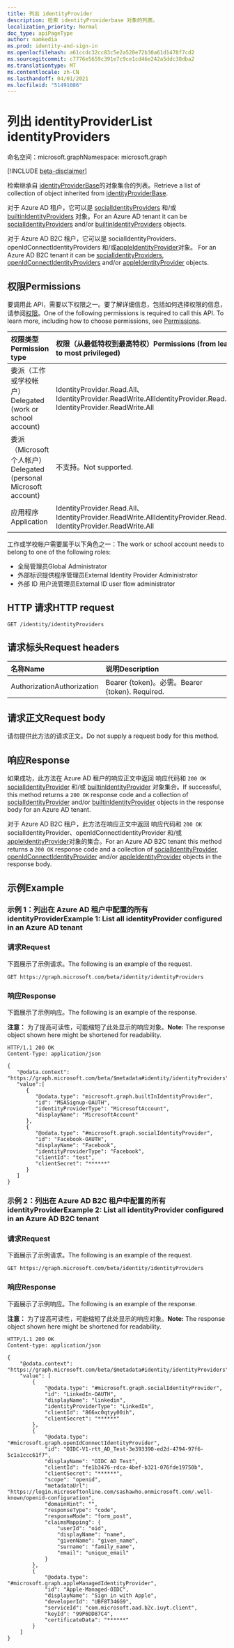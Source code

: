 ```yaml
---
title: 列出 identityProvider
description: 检索 identityProviderbase 对象的列表。
localization_priority: Normal
doc_type: apiPageType
author: namkedia
ms.prod: identity-and-sign-in
ms.openlocfilehash: a61ccdc32cc83c5e2a520e72b30a61d1478f7cd2
ms.sourcegitcommit: c7776e5659c391e7c9ce1cd46e242a5ddc38dba2
ms.translationtype: MT
ms.contentlocale: zh-CN
ms.lasthandoff: 04/01/2021
ms.locfileid: "51491086"
---
```

# <a name="list-identityproviders"></a><span data-ttu-id="2d9da-103">列出 identityProvider</span><span class="sxs-lookup"><span data-stu-id="2d9da-103">List identityProviders</span></span>
<span data-ttu-id="2d9da-104">命名空间：microsoft.graph</span><span class="sxs-lookup"><span data-stu-id="2d9da-104">Namespace: microsoft.graph</span></span>

[!INCLUDE [beta-disclaimer](../../includes/beta-disclaimer.md)]

<span data-ttu-id="2d9da-105">检索继承自  [identityProviderBase](../resources/identityproviderbase.md)的对象集合的列表。</span><span class="sxs-lookup"><span data-stu-id="2d9da-105">Retrieve a list of collection of object inherited from  [identityProviderBase](../resources/identityproviderbase.md).</span></span>

<span data-ttu-id="2d9da-106">对于 Azure AD 租户，它可以是 [socialIdentityProviders](../resources/socialidentityprovider.md) 和/或 [builtinIdentityProviders](../resources/builtinidentityprovider.md) 对象。</span><span class="sxs-lookup"><span data-stu-id="2d9da-106">For an Azure AD tenant it can be [socialIdentityProviders](../resources/socialidentityprovider.md) and/or [builtinIdentityProviders](../resources/builtinidentityprovider.md) objects.</span></span>

<span data-ttu-id="2d9da-107">对于 Azure AD B2C 租户，它可以是 socialIdentityProviders、openIdConnectIdentityProviders 和/或[appleIdentityProvider](../resources/appleidentityprovider.md)对象。 [](../resources/socialidentityprovider.md) [](../resources/openidconnectidentityprovider.md)</span><span class="sxs-lookup"><span data-stu-id="2d9da-107">For an Azure AD B2C tenant it can be [socialIdentityProviders](../resources/socialidentityprovider.md), [openIdConnectIdentityProviders](../resources/openidconnectidentityprovider.md) and/or [appleIdentityProvider](../resources/appleidentityprovider.md) objects.</span></span>

## <a name="permissions"></a><span data-ttu-id="2d9da-108">权限</span><span class="sxs-lookup"><span data-stu-id="2d9da-108">Permissions</span></span>

<span data-ttu-id="2d9da-p101">要调用此 API，需要以下权限之一。要了解详细信息，包括如何选择权限的信息，请参阅[权限](/graph/permissions-reference)。</span><span class="sxs-lookup"><span data-stu-id="2d9da-p101">One of the following permissions is required to call this API. To learn more, including how to choose permissions, see [Permissions](/graph/permissions-reference).</span></span>

|<span data-ttu-id="2d9da-111">权限类型</span><span class="sxs-lookup"><span data-stu-id="2d9da-111">Permission type</span></span>      | <span data-ttu-id="2d9da-112">权限（从最低特权到最高特权）</span><span class="sxs-lookup"><span data-stu-id="2d9da-112">Permissions (from least to most privileged)</span></span>              |
|:--------------------|:---------------------------------------------------------|
|<span data-ttu-id="2d9da-113">委派（工作或学校帐户）</span><span class="sxs-lookup"><span data-stu-id="2d9da-113">Delegated (work or school account)</span></span>|<span data-ttu-id="2d9da-114">IdentityProvider.Read.All、IdentityProvider.ReadWrite.All</span><span class="sxs-lookup"><span data-stu-id="2d9da-114">IdentityProvider.Read.All, IdentityProvider.ReadWrite.All</span></span>|
|<span data-ttu-id="2d9da-115">委派（Microsoft 个人帐户）</span><span class="sxs-lookup"><span data-stu-id="2d9da-115">Delegated (personal Microsoft account)</span></span>| <span data-ttu-id="2d9da-116">不支持。</span><span class="sxs-lookup"><span data-stu-id="2d9da-116">Not supported.</span></span>|
|<span data-ttu-id="2d9da-117">应用程序</span><span class="sxs-lookup"><span data-stu-id="2d9da-117">Application</span></span>|<span data-ttu-id="2d9da-118">IdentityProvider.Read.All、IdentityProvider.ReadWrite.All</span><span class="sxs-lookup"><span data-stu-id="2d9da-118">IdentityProvider.Read.All, IdentityProvider.ReadWrite.All</span></span>|

<span data-ttu-id="2d9da-119">工作或学校帐户需要属于以下角色之一：</span><span class="sxs-lookup"><span data-stu-id="2d9da-119">The work or school account needs to belong to one of the following roles:</span></span>

* <span data-ttu-id="2d9da-120">全局管理员</span><span class="sxs-lookup"><span data-stu-id="2d9da-120">Global Administrator</span></span>
* <span data-ttu-id="2d9da-121">外部标识提供程序管理员</span><span class="sxs-lookup"><span data-stu-id="2d9da-121">External Identity Provider Administrator</span></span>
* <span data-ttu-id="2d9da-122">外部 ID 用户流管理员</span><span class="sxs-lookup"><span data-stu-id="2d9da-122">External ID user flow administrator</span></span>

## <a name="http-request"></a><span data-ttu-id="2d9da-123">HTTP 请求</span><span class="sxs-lookup"><span data-stu-id="2d9da-123">HTTP request</span></span>

<!-- { "blockType": "ignored" } -->

```http
GET /identity/identityProviders
```

## <a name="request-headers"></a><span data-ttu-id="2d9da-124">请求标头</span><span class="sxs-lookup"><span data-stu-id="2d9da-124">Request headers</span></span>

|<span data-ttu-id="2d9da-125">名称</span><span class="sxs-lookup"><span data-stu-id="2d9da-125">Name</span></span>|<span data-ttu-id="2d9da-126">说明</span><span class="sxs-lookup"><span data-stu-id="2d9da-126">Description</span></span>|
|:---------------|:----------|
|<span data-ttu-id="2d9da-127">Authorization</span><span class="sxs-lookup"><span data-stu-id="2d9da-127">Authorization</span></span>|<span data-ttu-id="2d9da-p102">Bearer {token}。必需。</span><span class="sxs-lookup"><span data-stu-id="2d9da-p102">Bearer {token}. Required.</span></span>|

## <a name="request-body"></a><span data-ttu-id="2d9da-130">请求正文</span><span class="sxs-lookup"><span data-stu-id="2d9da-130">Request body</span></span>

<span data-ttu-id="2d9da-131">请勿提供此方法的请求正文。</span><span class="sxs-lookup"><span data-stu-id="2d9da-131">Do not supply a request body for this method.</span></span>

## <a name="response"></a><span data-ttu-id="2d9da-132">响应</span><span class="sxs-lookup"><span data-stu-id="2d9da-132">Response</span></span>

<span data-ttu-id="2d9da-133">如果成功，此方法在 Azure AD 租户的响应正文中返回 响应代码和 `200 OK` [socialIdentityProvider](../resources/socialidentityprovider.md) 和/或 [builtinIdentityProvider](../resources/builtinidentityprovider.md) 对象集合。</span><span class="sxs-lookup"><span data-stu-id="2d9da-133">If successful, this method returns a `200 OK` response code and a collection of [socialIdentityProvider](../resources/socialidentityprovider.md) and/or [builtinIdentityProvider](../resources/builtinidentityprovider.md) objects in the response body for an Azure AD tenant.</span></span>

<span data-ttu-id="2d9da-134">对于 Azure AD B2C 租户，此方法在响应正文中返回 响应代码和 `200 OK` socialIdentityProvider、openIdConnectIdentityProvider 和/或[appleIdentityProvider](../resources/appleidentityprovider.md)对象的集合[](../resources/socialidentityprovider.md)[](../resources/openidconnectidentityprovider.md)。</span><span class="sxs-lookup"><span data-stu-id="2d9da-134">For an Azure AD B2C tenant this method returns a `200 OK` response code and a collection of [socialIdentityProvider](../resources/socialidentityprovider.md), [openIdConnectIdentityProvider](../resources/openidconnectidentityprovider.md) and/or [appleIdentityProvider](../resources/appleidentityprovider.md) objects in the response body.</span></span>

## <a name="example"></a><span data-ttu-id="2d9da-135">示例</span><span class="sxs-lookup"><span data-stu-id="2d9da-135">Example</span></span>

### <a name="example-1-list-all-identityprovider-configured-in-an-azure-ad-tenant"></a><span data-ttu-id="2d9da-136">示例 1：列出在 Azure AD 租户中配置的所有 **identityProvider**</span><span class="sxs-lookup"><span data-stu-id="2d9da-136">Example 1: List all **identityProvider** configured in an Azure AD tenant</span></span>

### <a name="request"></a><span data-ttu-id="2d9da-137">请求</span><span class="sxs-lookup"><span data-stu-id="2d9da-137">Request</span></span>
<span data-ttu-id="2d9da-138">下面展示了示例请求。</span><span class="sxs-lookup"><span data-stu-id="2d9da-138">The following is an example of the request.</span></span>

<!-- {
  "blockType": "request",
  "name": "get_identityproviderbase"
}
-->

``` http
GET https://graph.microsoft.com/beta/identity/identityProviders
```

### <a name="response"></a><span data-ttu-id="2d9da-139">响应</span><span class="sxs-lookup"><span data-stu-id="2d9da-139">Response</span></span>
<span data-ttu-id="2d9da-140">下面展示了示例响应。</span><span class="sxs-lookup"><span data-stu-id="2d9da-140">The following is an example of the response.</span></span>

<span data-ttu-id="2d9da-141">**注意：** 为了提高可读性，可能缩短了此处显示的响应对象。</span><span class="sxs-lookup"><span data-stu-id="2d9da-141">**Note:** The response object shown here might be shortened for readability.</span></span>

<!-- {
  "blockType": "response",
  "truncated": true,
  "@odata.type": "microsoft.graph.identityProviderBase",
  "isCollection": true
} -->

``` http
HTTP/1.1 200 OK
Content-Type: application/json

{
   "@odata.context": "https://graph.microsoft.com/beta/$metadata#identity/identityProviders",
   "value":[
      {
         "@odata.type": "microsoft.graph.builtInIdentityProvider",
         "id": "MSASignup-OAUTH",
         "identityProviderType": "MicrosoftAccount",
         "displayName": "MicrosoftAccount"
      },
      {
         "@odata.type": "#microsoft.graph.socialIdentityProvider",
         "id": "Facebook-OAUTH",
         "displayName": "Facebook",
         "identityProviderType": "Facebook",
         "clientId": "test",
         "clientSecret": "******"
      }
   ]
}
```

### <a name="example-2-list-all-identityprovider-configured-in-an-azure-ad-b2c-tenant"></a><span data-ttu-id="2d9da-142">示例 2：列出在 Azure AD B2C 租户中配置的所有 **identityProvider**</span><span class="sxs-lookup"><span data-stu-id="2d9da-142">Example 2: List all **identityProvider** configured in an Azure AD B2C tenant</span></span>

### <a name="request"></a><span data-ttu-id="2d9da-143">请求</span><span class="sxs-lookup"><span data-stu-id="2d9da-143">Request</span></span>
<span data-ttu-id="2d9da-144">下面展示了示例请求。</span><span class="sxs-lookup"><span data-stu-id="2d9da-144">The following is an example of the request.</span></span>

<!-- {
  "blockType": "request",
  "name": "get_identityproviderbase"
}
-->

``` http
GET https://graph.microsoft.com/beta/identity/identityProviders
```

### <a name="response"></a><span data-ttu-id="2d9da-145">响应</span><span class="sxs-lookup"><span data-stu-id="2d9da-145">Response</span></span>
<span data-ttu-id="2d9da-146">下面展示了示例响应。</span><span class="sxs-lookup"><span data-stu-id="2d9da-146">The following is an example of the response.</span></span>

<span data-ttu-id="2d9da-147">**注意：** 为了提高可读性，可能缩短了此处显示的响应对象。</span><span class="sxs-lookup"><span data-stu-id="2d9da-147">**Note:** The response object shown here might be shortened for readability.</span></span>

<!-- {
  "blockType": "response",
  "truncated": true,
  "@odata.type": "microsoft.graph.identityProviderBase",
  "isCollection": true
} -->

```http
HTTP/1.1 200 OK
Content-type: application/json

{
    "@odata.context": "https://graph.microsoft.com/beta/$metadata#identity/identityProviders",
    "value": [
        {
            "@odata.type": "#microsoft.graph.socialIdentityProvider",
            "id": "LinkedIn-OAUTH",
            "displayName": "linkedin",
            "identityProviderType": "LinkedIn",
            "clientId": "866xc0qtyy00ih",
            "clientSecret": "******"
        },
        {
            "@odata.type": "#microsoft.graph.openIdConnectIdentityProvider",
            "id": "OIDC-V1-rtt_AD_Test-3e393390-ed2d-4794-97f6-5c1a1ccc61f7",
            "displayName": "OIDC AD Test",
            "clientId": "fe1b3476-rdca-4bef-b321-076fde19750b",
            "clientSecret": "******",
            "scope": "openid",
            "metadataUrl": "https://login.microsoftonline.com/sashawho.onmicrosoft.com/.well-known/openid-configuration",
            "domainHint": "",
            "responseType": "code",
            "responseMode": "form_post",
            "claimsMapping": {
                "userId": "oid",
                "displayName": "name",
                "givenName": "given_name",
                "surname": "family_name",
                "email": "unique_email"
            }
        },
        {
            "@odata.type": "#microsoft.graph.appleManagedIdentityProvider",
            "id": "Apple-Managed-OIDC",
            "displayName": "Sign in with Apple",
            "developerId": "UBF8T346G9",
            "serviceId": "com.microsoft.aad.b2c.iuyt.client",
            "keyId": "99P6DD87C4",
            "certificateData": "******"
        }
    ]
}

```
